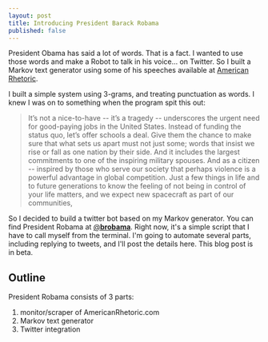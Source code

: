 ```yaml
---
layout: post
title: Introducing President Barack Robama
published: false
---
```


President Obama has said a lot of words.  That is a fact.  I wanted to use those words and make a Robot to talk in his voice... on Twitter.  So I built a Markov text generator using some of his speeches available at [American Rhetoric](http://www.americanrhetoric.com/barackobamaspeeches.htm).

I built a simple system using 3-grams, and treating punctuation as words.  I knew I was on to something when the program spit this out:

> It’s not a nice-to-have -- it’s a tragedy -- underscores the urgent need for good-paying jobs in the United States. Instead of funding the status quo, let’s offer schools a deal. Give them the chance to make sure that what sets us apart must not just some; words that insist we rise or fall as one nation by their side. And it includes the largest commitments to one of the inspiring military spouses. And as a citizen -- inspired by those who serve our society that perhaps violence is a powerful advantage in global competition. Just a few things in life and to future generations to know the feeling of not being in control of your life matters, and we expect new spacecraft as part of our communities,

So I decided to build a twitter bot based on my Markov generator.  You can find President Robama at [@__brobama__](https://twitter.com/__brobama__).  Right now, it's a simple script that I have to call myself from the terminal.  I'm going to automate several parts, including replying to tweets, and I'll post the details here.  This blog post is in beta.

## Outline

President Robama consists of 3 parts:

1. monitor/scraper of AmericanRhetoric.com
2. Markov text generator
3. Twitter integration


